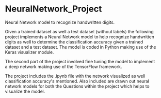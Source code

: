 # NeuralNetwork_Project
Neural Network model to recognize handwritten digits.

Given a trained dataset as well a test dataset (without labels) the following project implements a Neural Network model to help recognize handwritten digits as well to determine the classification accuracy given a trained dataset and a test dataset. 
The model is coded in Python making use of the Keras visualizer module. 

The second part of the project involved fine tuning the model to implement a deep network making use of the TensorFlow framework. 

The project includes the .ipynb file with the network visualized as well classification accuracy's mentioned. 
Also included are drawn out neural network models for both the Questions within the project which helps to visualize the model. 
